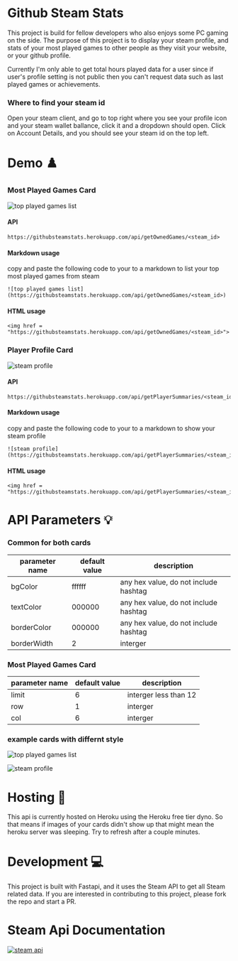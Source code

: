 # Github Steam Stats

This project is build for fellow developers who also enjoys some PC gaming on the side. The purpose of this project is to display your steam profile, and stats of your most played games to other people as they visit your website, or your github profile. 

Currently I'm only able to get total hours played data for a user since if user's profile setting is not public then you can't request data such as last played games or achievements. 

### Where to find your steam id

Open your steam client, and go to top right where you see your profile icon and your steam wallet ballance, click it and a dropdown should open. 
Click on Account Details, and you should see your steam id on the top left. 

# Demo :chess_pawn:

### Most Played Games Card 

![top played games list](https://githubsteamstats.herokuapp.com/api/getOwnedGames/76561198134424238)

#### API

```
https://githubsteamstats.herokuapp.com/api/getOwnedGames/<steam_id>
```

#### Markdown usage

copy and paste the following code to your to a markdown to list your top most played games from steam
```
![top played games list](https://githubsteamstats.herokuapp.com/api/getOwnedGames/<steam_id>)
```

#### HTML usage

```
<img href = "https://githubsteamstats.herokuapp.com/api/getOwnedGames/<steam_id>">
```

### Player Profile Card

![steam profile](https://githubsteamstats.herokuapp.com/api/getPlayerSummaries/76561198134424238)

#### API

```
https://githubsteamstats.herokuapp.com/api/getPlayerSummaries/<steam_id>
```

#### Markdown usage

copy and paste the following code to your to a markdown to show your steam profile
```
![steam profile](https://githubsteamstats.herokuapp.com/api/getPlayerSummaries/<steam_id>)
```

#### HTML usage

```
<img href = "https://githubsteamstats.herokuapp.com/api/getPlayerSummaries/<steam_id>">
```

# API Parameters :bulb:

### Common for both cards

| parameter name | default value | description  |
|---|---|---|
| bgColor  | ffffff | any hex value, do not include hashtag |
| textColor | 000000 |  any hex value, do not include hashtag |
| borderColor  | 000000 | any hex value, do not include hashtag |
| borderWidth | 2 |  interger |

### Most Played Games Card 
| parameter name | default value | description  |
|---|---|---|
| limit  | 6 | interger less than 12 |
| row | 1 | interger |
| col  | 6| interger |

### example cards with differnt style

![top played games list](https://githubsteamstats.herokuapp.com/api/getOwnedGames/76561198134424238?bgColor=282a36&textColor=de87be&borderColor=000000&borderWidth=1&row=2&col=3)

![steam profile](https://githubsteamstats.herokuapp.com/api/getPlayerSummaries/76561198134424238?bgColor=282a36&textColor=de87be&borderColor=000000&borderWidth=4)


# Hosting :electric_plug:

This api is currently hosted on Heroku using the Heroku free tier dyno. So that means if images of your cards didn't show up that might mean the heroku server was sleeping. Try to refresh after a couple minutes.

# Development :computer:

This project is built with Fastapi, and it uses the Steam API to get all Steam related data. If you are interested in contributing to this project, please fork the repo and start a PR. 

# Steam Api Documentation
[![steam api](https://upload.wikimedia.org/wikipedia/commons/thumb/a/ae/Steam_logo.svg/320px-Steam_logo.svg.png)](https://developer.valvesoftware.com/wiki/Steam_Web_API)
